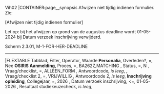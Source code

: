 Vih02
|CONTAINER:page__synopsis
Afwijzen niet tijdig indienen formulier. Zie:

[Afwijzen niet tijdig indienen formulier]

Let op: bij het afwijzen op grond van de augustus deadline wordt 01-05-2024 bij Datum verzoek inschrijving verwijderd. 

Scherm 2.3.01, M-1-FOR-HER-DEADLINE
_____
|FLEXTABLE
Tabblad, Filter, Operator, Waarde
**Personalia**, Overleden?, =, Nee
**OSIRIS Aanmelding**, Proces, =, BA2627_MATCHING
, Status, =, N
, Vraag/checklist, =, ALLEEN_FORM
, Antwoordcode, *is leeg*,
, Vraag/checklist 2, =, VRIJWILLIG 
, Antwoordcode 2, *is leeg*,
**Inschrijving opleiding**, Collegejaar, =, 2026
, Datum verzoek inschrijving, <=, 01-05-2026
, Resultaat studiekeuzecheck, *is leeg*,